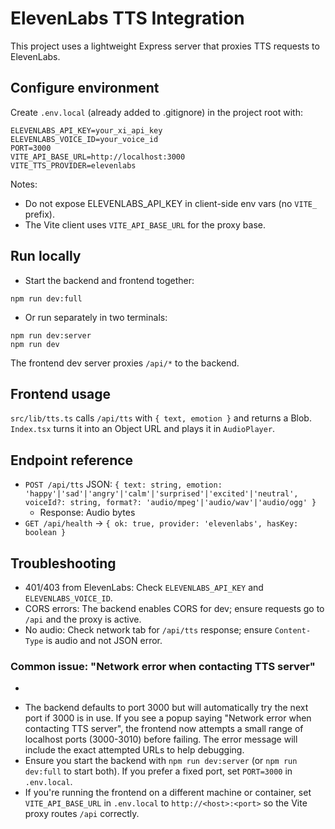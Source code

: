 # ElevenLabs TTS Integration

This project uses a lightweight Express server that proxies TTS requests to ElevenLabs.

## Configure environment

Create `.env.local` (already added to .gitignore) in the project root with:

```
ELEVENLABS_API_KEY=your_xi_api_key
ELEVENLABS_VOICE_ID=your_voice_id
PORT=3000
VITE_API_BASE_URL=http://localhost:3000
VITE_TTS_PROVIDER=elevenlabs
```

Notes:
- Do not expose ELEVENLABS_API_KEY in client-side env vars (no `VITE_` prefix).
- The Vite client uses `VITE_API_BASE_URL` for the proxy base.

## Run locally

- Start the backend and frontend together:

```
npm run dev:full
```

- Or run separately in two terminals:

```
npm run dev:server
npm run dev
```

The frontend dev server proxies `/api/*` to the backend.

## Frontend usage

`src/lib/tts.ts` calls `/api/tts` with `{ text, emotion }` and returns a Blob. `Index.tsx` turns it into an Object URL and plays it in `AudioPlayer`.

## Endpoint reference

- `POST /api/tts` JSON: `{ text: string, emotion: 'happy'|'sad'|'angry'|'calm'|'surprised'|'excited'|'neutral', voiceId?: string, format?: 'audio/mpeg'|'audio/wav'|'audio/ogg' }`
  - Response: Audio bytes
- `GET /api/health` → `{ ok: true, provider: 'elevenlabs', hasKey: boolean }`

## Troubleshooting

- 401/403 from ElevenLabs: Check `ELEVENLABS_API_KEY` and `ELEVENLABS_VOICE_ID`.
- CORS errors: The backend enables CORS for dev; ensure requests go to `/api` and the proxy is active.
- No audio: Check network tab for `/api/tts` response; ensure `Content-Type` is audio and not JSON error.

### Common issue: "Network error when contacting TTS server"
+

- The backend defaults to port 3000 but will automatically try the next port if 3000 is in use. If you see a popup saying "Network error when contacting TTS server", the frontend now attempts a small range of localhost ports (3000-3010) before failing. The error message will include the exact attempted URLs to help debugging.
- Ensure you start the backend with `npm run dev:server` (or `npm run dev:full` to start both). If you prefer a fixed port, set `PORT=3000` in `.env.local`.
- If you're running the frontend on a different machine or container, set `VITE_API_BASE_URL` in `.env.local` to `http://<host>:<port>` so the Vite proxy routes `/api` correctly.

